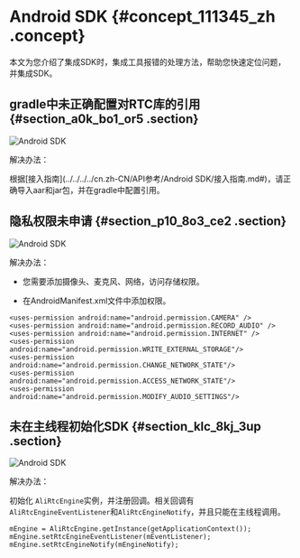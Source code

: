 # Android SDK {#concept_111345_zh .concept}

本文为您介绍了集成SDK时，集成工具报错的处理方法，帮助您快速定位问题，并集成SDK。

## gradle中未正确配置对RTC库的引用 {#section_a0k_bo1_or5 .section}

![Android SDK](http://static-aliyun-doc.oss-cn-hangzhou.aliyuncs.com/assets/img/170951/156689844149496_zh-CN.png)

解决办法：

根据[接入指南](../../../../cn.zh-CN/API参考/Android SDK/接入指南.md#)，请正确导入aar和jar包，并在gradle中配置引用。

## 隐私权限未申请 {#section_p10_8o3_ce2 .section}

![Android SDK](http://static-aliyun-doc.oss-cn-hangzhou.aliyuncs.com/assets/img/170951/156689844149497_zh-CN.png)

解决办法：

-   您需要添加摄像头、麦克风、网络，访问存储权限。

-   在AndroidManifest.xml文件中添加权限。


``` {#codeblock_p3h_a6y_p1e .language-xml}
<uses-permission android:name="android.permission.CAMERA" />
<uses-permission android:name="android.permission.RECORD_AUDIO" />
<uses-permission android:name="android.permission.INTERNET" />
<uses-permission android:name="android.permission.WRITE_EXTERNAL_STORAGE"/>
<uses-permission android:name="android.permission.CHANGE_NETWORK_STATE"/>
<uses-permission android:name="android.permission.ACCESS_NETWORK_STATE"/>
<uses-permission android:name="android.permission.MODIFY_AUDIO_SETTINGS"/>           
```

## 未在主线程初始化SDK {#section_klc_8kj_3up .section}

![Android SDK](http://static-aliyun-doc.oss-cn-hangzhou.aliyuncs.com/assets/img/170951/156689844249498_zh-CN.png)

解决办法：

初始化 `AliRtcEngine`实例，并注册回调。相关回调有 `AliRtcEngineEventListener`和`AliRtcEngineNotify`，并且只能在主线程调用。

``` {#codeblock_59v_0mu_qyp .language-java}
mEngine = AliRtcEngine.getInstance(getApplicationContext());
mEngine.setRtcEngineEventListener(mEventListener);
mEngine.setRtcEngineNotify(mEngineNotify);
```


